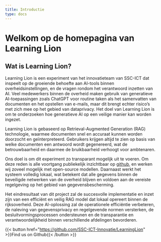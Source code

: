 ```yaml
---
title: Introductie
type: docs
---
```


# Welkom op de homepagina van Learning Lion

## Wat is Learning Lion?
Learning Lion is een experiment van het innovatieteam van SSC-ICT dat inspeelt op de groeiende behoefte aan AI-tools binnen overheidsinstellingen, en de vragen rondom het verantwoord inzetten van AI. Veel medewerkers binnen de overheid maken gebruik van generatieve AI-toepassingen zoals ChatGPT voor routine taken als het samenvatten van documenten en het opstellen van e-mails, maar dit brengt echter risico’s met zich mee op het gebied van dataprivacy. Het doel van Learning Lion is om te onderzoeken hoe generatieve AI op een veilige manier kan worden ingezet.

Learning Lion is gebaseerd op Retrieval-Augmented Generation (RAG) technologie, waarmee documenten snel en accuraat kunnen worden doorzocht en geïnterpreteerd. Gebruikers krijgen altijd te zien op basis van welke documenten een antwoord wordt gegenereerd, wat de betrouwbaarheid en daarmee de bruikbaarheid verhoogt voor ambtenaren. 

Ons doel is om dit experiment zo transparant mogelijk uit te voeren. Om deze reden is alle voortgang publiekelijk inzichtbaar op [github](https://github.com/SSC-ICT-Innovatie/LearningLion}), en werken wij zoveel mogelijk met open-source modellen. Daarnaast werkt het systeem volledig lokaal, wat betekent dat alle gegevens binnen de beveiligde netwerken van de overheid blijven en voldoen aan de vereiste regelgeving op het gebied van gegevensbescherming.

Het eindresultaat van dit project zal de succesvolle implementatie en inzet zijn van een efficiënt en veilig RAG model dat lokaal opereert binnen de rijksoverheid. Deze AI-oplossing zal de operationele efficiëntie verbeteren, de naleving van gegevensprivacy en regelgevende normen versterken, de besluitvormingsprocessen ondersteunen en de transparantie en verantwoordelijkheid binnen verschillende afdelingen bevorderen.


{{< button href="https://github.com/SSC-ICT-Innovatie/LearningLion" >}}Find us on Github{{< /button >}}
 
